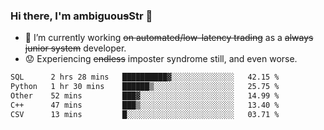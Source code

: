 ### Hi there, I'm ambiguou~~s~~Str 👋

<!--
**ambiguoustexture/ambiguoustexture** is a ✨ _special_ ✨ repository because its `README.md` (this file) appears on your GitHub profile.

Here are some ideas to get you started:
-->
- 🔭 I’m currently working ~~on automated/low-latency trading~~ as a ~~always junior system~~ developer.
- :worried: Experiencing ~~endless~~ imposter syndrome still, and even worse.

<!--START_SECTION:waka-->

```txt
SQL      2 hrs 28 mins   ██████████▓░░░░░░░░░░░░░░   42.15 %
Python   1 hr 30 mins    ██████▒░░░░░░░░░░░░░░░░░░   25.75 %
Other    52 mins         ███▓░░░░░░░░░░░░░░░░░░░░░   14.99 %
C++      47 mins         ███▒░░░░░░░░░░░░░░░░░░░░░   13.40 %
CSV      13 mins         █░░░░░░░░░░░░░░░░░░░░░░░░   03.71 %
```

<!--END_SECTION:waka-->
